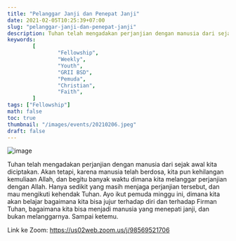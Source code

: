 ```yaml
---
title: "Pelanggar Janji dan Penepat Janji"
date: 2021-02-05T10:25:39+07:00
slug: "pelanggar-janji-dan-penepat-janji"
description: Tuhan telah mengadakan perjanjian dengan manusia dari sejak awal kita diciptakan. Akan tetapi, karena manusia telah berdosa, kita pun kehilangan kemuliaan Allah, dan begitu banyak waktu dimana kita melanggar perjanjian dengan Allah.
keywords:
        [
                "Fellowship",
                "Weekly",
                "Youth",
                "GRII BSD",
                "Pemuda",
                "Christian",
                "Faith",
        ]
tags: ["Fellowship"]
math: false
toc: true
thumbnail: "/images/events/20210206.jpeg"
draft: false
---
```


![image](/images/events/20210206.jpeg)

Tuhan telah mengadakan perjanjian dengan manusia dari sejak awal kita diciptakan. Akan tetapi, karena manusia telah berdosa, kita pun kehilangan kemuliaan Allah, dan begitu banyak waktu dimana kita melanggar perjanjian dengan Allah. Hanya sedikit yang masih menjaga perjanjian tersebut, dan mau mengikuti kehendak Tuhan. Ayo ikut pemuda minggu ini, dimana kita akan belajar bagaimana kita bisa jujur terhadap diri dan terhadap Firman Tuhan, bagaimana kita bisa menjadi manusia yang menepati janji, dan bukan melanggarnya. Sampai ketemu.

Link ke Zoom: https://us02web.zoom.us/j/98569521706
